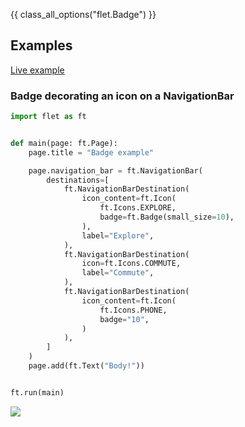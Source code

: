 {{ class_all_options("flet.Badge") }}

## Examples

[Live example](https://flet-controls-gallery.fly.dev/displays/badge)

### Badge decorating an icon on a NavigationBar

<Tabs groupId="language">
  <TabItem value="python" label="Python" default>

```python
import flet as ft


def main(page: ft.Page):
    page.title = "Badge example"

    page.navigation_bar = ft.NavigationBar(
        destinations=[
            ft.NavigationBarDestination(
                icon_content=ft.Icon(
                    ft.Icons.EXPLORE,
                    badge=ft.Badge(small_size=10),
                ),
                label="Explore",
            ),
            ft.NavigationBarDestination(
                icon=ft.Icons.COMMUTE,
                label="Commute",
            ),
            ft.NavigationBarDestination(
                icon_content=ft.Icon(
                    ft.Icons.PHONE,
                    badge="10",
                )
            ),
        ]
    )
    page.add(ft.Text("Body!"))


ft.run(main)
```
  </TabItem>
</Tabs>

<img src="/img/docs/controls/badge/badge-navigation-bar.png" className="screenshot-50" />
